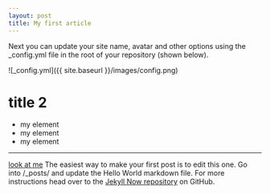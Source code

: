 ```yaml
---
layout: post
title: My first article
---
```


Next you can update your site name, avatar and other options using the _config.yml file in the root of your repository (shown below).

![_config.yml]({{ site.baseurl }}/images/config.png)
 
# title 2
 
- my element
- my element
- my element

<hr/>

[look at me](https://vk.com/gayane_bet)
The easiest way to make your first post is to edit this one. Go into /_posts/ and update the Hello World markdown file. For more instructions head over to the [Jekyll Now repository](https://github.com/barryclark/jekyll-now) on GitHub.
